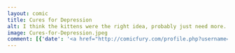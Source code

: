 ```yaml
---
layout: comic
title: Cures for Depression
alt: I think the kittens were the right idea, probably just need more.
image: Cures-for-Depression.jpeg
comment: [{'date': '<a href="http://comicfury.com/profile.php?username=tecco_dsilva" title="tecco_dsilva">tecco_dsilva</a>', 'username': 'tecco_dsilva', 'comment': 'Yes, I know this is just remaking of <a href="http://icrywhileusleep.livejournal.com/17273.html">this</a> old comic, but if it&#039;s still funny 8 years later then I think it&#039;s worth a replay.'}]
---
```

